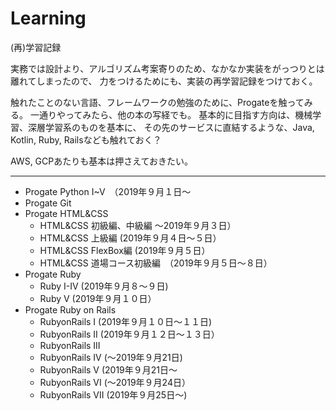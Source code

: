 # Learning
(再)学習記録

実務では設計より、アルゴリズム考案寄りのため、なかなか実装をがっつりとは離れてしまったので、
力をつけるためにも、実装の再学習記録をつけておく。

触れたことのない言語、フレームワークの勉強のために、Progateを触ってみる。
一通りやってみたら、他の本の写経でも。
基本的に目指す方向は、機械学習、深層学習系のものを基本に、
その先のサービスに直結するような、Java, Kotlin, Ruby, Railsなども触れておく？

AWS, GCPあたりも基本は押さえておきたい。

***

- Progate Python I~V　（2019年９月１日～
- Progate Git
- Progate HTML&CSS
  - HTML&CSS 初級編、中級編 ～2019年９月３日）
  - HTML&CSS 上級編 (2019年９月４日～５日）
  - HTML&CSS FlexBox編 (2019年９月５日）
  - HTML&CSS 道場コース初級編　（2019年９月５日～８日）
- Progate Ruby
  - Ruby I-IV (2019年９月８～９日)
  - Ruby V (2019年９月１０日）
- Progate Ruby on Rails
  - RubyonRails I (2019年９月１０日～１１日)
  - RubyonRails II (2019年９月１２日～１３日）
  - RubyonRails III
  - RubyonRails IV (～2019年９月21日)
  - RubyonRails V (2019年９月21日～
  - RubyonRails VI (～2019年９月24日）
  - RubyonRails VII (2019年９月25日～)
